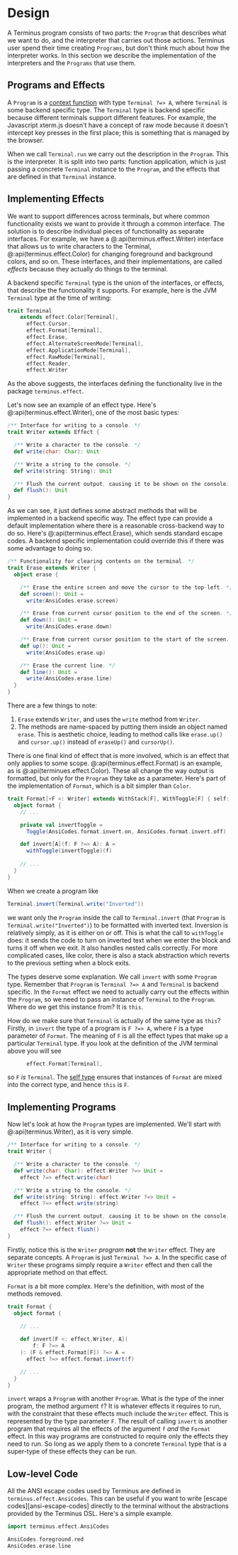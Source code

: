 # Design

A Terminus program consists of two parts: the `Program` that describes what we want to do, and the interpreter that carries out those actions. Terminus user spend their time creating `Programs`, but don't think much about how the interpreter works. In this section we describe the implementation of the interpreters and the `Programs` that use them.

## Programs and Effects

A `Program` is a [context function][context-function] with type `Terminal ?=> A`, where `Terminal` is some backend specific type. The `Terminal` type is backend specific because different terminals support different features. For example, the Javascript xterm.js doesn't have a concept of raw mode because it doesn't intercept key presses in the first place; this is something that is managed by the browser.

When we call `Terminal.run` we carry out the description in the `Program`. This is the interpreter. It is split into two parts: function application, which is just passing a concrete `Terminal` instance to the `Program`, and the effects that are defined in that `Terminal` instance.


## Implementing Effects

We want to support differences across terminals, but where common functionality exists we want to provide it through a common interface. The solution is to describe individual pieces of functionality as separate interfaces. For example, we have a @:api(terminus.effect.Writer) interface that allows us to write characters to the Terminal, @:api(terminus.effect.Color) for changing foreground and background colors, and so on. These interfaces, and their implementations, are called *effects* because they actually do things to the terminal.

A backend specific `Terminal` type is the union of the interfaces, or effects, that describe the functionality it supports. For example, here is the JVM `Terminal` type at the time of writing:

```scala 3
trait Terminal
    extends effect.Color[Terminal],
      effect.Cursor,
      effect.Format[Terminal],
      effect.Erase,
      effect.AlternateScreenMode[Terminal],
      effect.ApplicationMode[Terminal],
      effect.RawMode[Terminal],
      effect.Reader,
      effect.Writer
```

As the above suggests, the interfaces defining the functionality live in the package `terminus.effect`.

Let's now see an example of an effect type. Here's @:api(terminus.effect.Writer), one of the most basic types:

```scala 3
/** Interface for writing to a console. */
trait Writer extends Effect {

  /** Write a character to the console. */
  def write(char: Char): Unit

  /** Write a string to the console. */
  def write(string: String): Unit

  /** Flush the current output, causing it to be shown on the console. */
  def flush(): Unit
}
```

As we can see, it just defines some abstract methods that will be implemented in a backend specific way. The effect type can provide a default implementation where there is a reasonable cross-backend way to do so. Here's @:api(terminus.effect.Erase), which sends standard escape codes. A backend specific implementation could override this if there was some advantage to doing so.

```scala 3
/** Functionality for clearing contents on the terminal. */
trait Erase extends Writer {
  object erase {

    /** Erase the entire screen and move the cursor to the top-left. */
    def screen(): Unit =
      write(AnsiCodes.erase.screen)

    /** Erase from current cursor position to the end of the screen. */
    def down(): Unit =
      write(AnsiCodes.erase.down)

    /** Erase from current cursor position to the start of the screen. */
    def up(): Unit =
      write(AnsiCodes.erase.up)

    /** Erase the current line. */
    def line(): Unit =
      write(AnsiCodes.erase.line)
  }
}
```

There are a few things to note:

1. `Erase` extends `Writer`, and uses the `write` method from `Writer`.
2. The methods are name-spaced by putting them inside an object named `erase`. This is aesthetic choice, leading to method calls like `erase.up()` and `cursor.up()` instead of `eraseUp()` and `cursorUp()`.

There is one final kind of effect that is more involved, which is an effect that only applies to some scope. @:api(terminus.effect.Format) is an example, as is @:api(terminues.effect.Color). These all change the way output is formatted, but only for the `Program` they take as a parameter. Here's part of the implementation of `Format`, which is a bit simpler than `Color`.

```scala 3
trait Format[+F <: Writer] extends WithStack[F], WithToggle[F] { self: F =>
  object format {
    // ...

    private val invertToggle =
      Toggle(AnsiCodes.format.invert.on, AnsiCodes.format.invert.off)

    def invert[A](f: F ?=> A): A =
      withToggle(invertToggle)(f)
    
    // ...
  }
}
```

When we create a program like 

```scala 3
Terminal.invert(Terminal.write("Inverted"))
```

we want only the `Program` inside the call to `Terminal.invert` (that `Program` is `Terminal.write("Inverted")`) to be formatted with inverted text. Inversion is relatively simply, as it is either on or off. This is what the call to `withToggle` does: it sends the code to turn on inverted text when we enter the block and turns it off when we exit. It also handles nested calls correctly. For more complicated cases, like color, there is also a stack abstraction which reverts to the previous setting when a block exits.

The types deserve some explanation. We call `invert` with some `Program` type. Remember that `Program` is `Terminal ?=> A` and `Terminal` is backend specific. In the `Format` effect we need to actually carry out the effects within the `Program`, so we need to pass an instance of `Terminal` to the `Program`. Where do we get this instance from? It is `this`. 

How do we make sure that `Terminal` is actually of the same type as `this`? Firstly, in `invert` the type of a program is `F ?=> A`, where `F` is a type parameter of `Format`. The meaning of `F` is all the effect types that make up a particular `Terminal` type. If you look at the definition of the JVM terminal above you will see

```scala 3
      effect.Format[Terminal],
```

so `F` *is* `Terminal`. The [self type](https://docs.scala-lang.org/tour/self-types.html) ensures that instances of `Format` are mixed into the correct type, and hence `this` is `F`.


## Implementing Programs

Now let's look at how the `Program` types are implemented. We'll start with @:api(terminus.Writer), as it is very simple.

```scala 3
/** Interface for writing to a console. */
trait Writer {

  /** Write a character to the console. */
  def write(char: Char): effect.Writer ?=> Unit =
    effect ?=> effect.write(char)

  /** Write a string to the console. */
  def write(string: String): effect.Writer ?=> Unit =
    effect ?=> effect.write(string)

  /** Flush the current output, causing it to be shown on the console. */
  def flush(): effect.Writer ?=> Unit =
    effect ?=> effect.flush()
}
```

Firstly, notice this is the `Writer` *program* **not** the `Writer` effect. They are separate concepts. A `Program` is just `Terminal ?=> A`. In the specific case of `Writer` these programs simply require a `Writer` effect and then call the appropriate method on that effect.

`Format` is a bit more complex. Here's the definition, with most of the methods removed.

```scala 3
trait Format {
  object format {
  
    // ...

    def invert[F <: effect.Writer, A](
        f: F ?=> A
    ): (F & effect.Format[F]) ?=> A =
      effect ?=> effect.format.invert(f)

    // ...
  }
}
```

`invert` wraps a `Program` with another `Program`. What is the type of the inner program, the method argument `f`? It is whatever effects it requires to run, with the constraint that these effects much include the `Writer` effect. This is represented by the type parameter `F`. The result of calling `invert` is another program that requires all the effects of the argument `f` *and* the `Format` effect. In this way programs are constructed to require only the effects they need to run. So long as we apply them to a concrete `Terminal` type that is a super-type of these effects they can be run.


## Low-level Code

All the ANSI escape codes used by Terminus are defined in `terminus.effect.AnsiCodes`.
This can be useful if you want to write [escape codes][ansi-escape-codes] directly to the terminal without the abstractions provided by the Terminus DSL.
Here's a simple example.

```scala 3 mdoc
import terminus.effect.AnsiCodes

AnsiCodes.foreground.red
AnsiCodes.erase.line
```

[context-function]: https://docs.scala-lang.org/scala3/reference/contextual/context-functions.html
